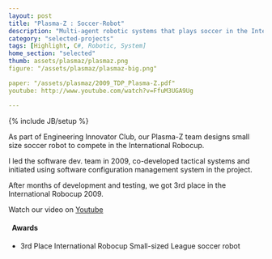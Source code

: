 ```yaml
---
layout: post
title: "Plasma-Z : Soccer-Robot"
description: "Multi-agent robotic systems that plays soccer in the International Robocup."
category: "selected-projects"
tags: [Highlight, C#, Robotic, System]
home_section: "selected"
thumb: assets/plasmaz/plasmaz.png
figure: "/assets/plasmaz/plasmaz-big.png"

paper: "/assets/plasmaz/2009_TDP_Plasma-Z.pdf"
youtube: http://www.youtube.com/watch?v=FfuM3UGA9Ug

---
```

{% include JB/setup %}


As part of Engineering Innovator Club, our Plasma-Z team designs small size soccer robot to compete in the International Robocup.

I led the software dev. team in 2009, co-developed tactical systems and initiated using software configuration management system in the project.

After months of development and testing, we got 3rd place in the International Robocup 2009.

Watch our video on [Youtube](http://www.youtube.com/watch?v=FfuM3UGA9Ug)



<h4 class="award"><i class="icon-star">&nbsp;</i> Awards</h4>


* 3rd Place International Robocup Small-sized League soccer robot